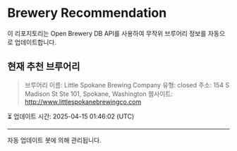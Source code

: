 # Brewery Recommendation

이 리포지토리는 Open Brewery DB API를 사용하여 무작위 브루어리 정보를 자동으로 업데이트합니다.

## 현재 추천 브루어리
> 브루어리 이름: Little Spokane Brewing Company
유형: closed
주소: 154 S Madison St Ste 101, Spokane, Washington
웹사이트: http://www.littlespokanebrewingco.com

⏳ 업데이트 시간: 2025-04-15 01:46:02 (UTC)

---
자동 업데이트 봇에 의해 관리됩니다.
